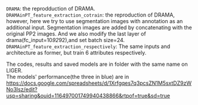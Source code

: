 `DRAMA`: the reprodduction of DRAMA.  
`DRAMAinPT_feature_extraction_cotrain`: the reproduction of DRAMA, however, here we try to use segmentation images with annotation as an additional input.
Segmentation images are added by concatenating with the original PP2 images. And we also modify the last layer of drama(fc_input=10*92*92),and set batch size=24.   
`DRAMAinPT_feature_extraction_respectively`: The same inputs and architecture as former, but train 6 attributes respectively.  

The codes, results and saved models are in folder with the same name on LIGER.  
The models' performance(the three in blue) are in https://docs.google.com/spreadsheets/d/1Xrfgqes7q3pcsZN1M5sxtDZ9zWNo3Isz/edit?usp=sharing&ouid=116497001749940438866&rtpof=true&sd=true  

